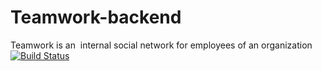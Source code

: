 # Teamwork-backend
Teamwork is an ​ internal social network for employees of an organization
[![Build Status](https://travis-ci.org/boyeoffice/Teamwork-backend.svg?branch=develop)](https://travis-ci.org/boyeoffice/Teamwork-backend)